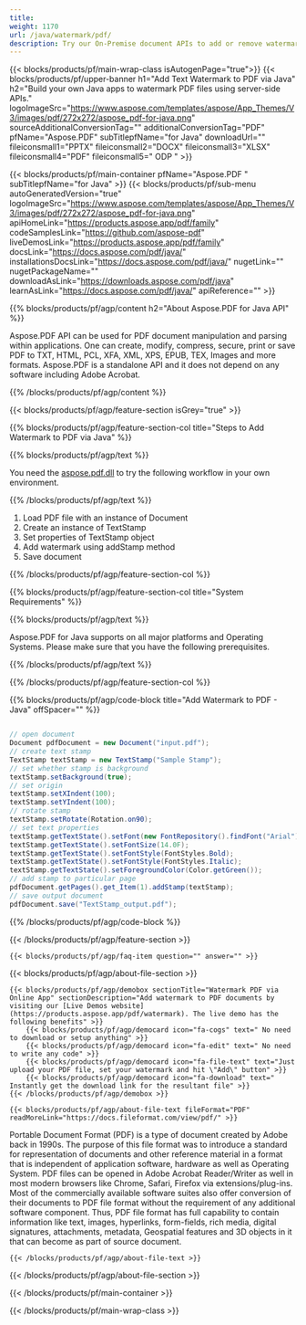 ```yaml
---
title:  
weight: 1170
url: /java/watermark/pdf/ 
description: Try our On-Premise document APIs to add or remove watermark to PDF file on Java Runtime Environment for JSP/JSF Application and Desktop Applications.
---
```


{{< blocks/products/pf/main-wrap-class isAutogenPage="true">}}
{{< blocks/products/pf/upper-banner h1="Add Text Watermark to PDF via Java" h2="Build your own Java apps to watermark PDF files using server-side APIs." logoImageSrc="https://www.aspose.com/templates/aspose/App_Themes/V3/images/pdf/272x272/aspose_pdf-for-java.png" sourceAdditionalConversionTag="" additionalConversionTag="PDF" pfName="Aspose.PDF" subTitlepfName="for Java" downloadUrl="" fileiconsmall1="PPTX" fileiconsmall2="DOCX" fileiconsmall3="XLSX" fileiconsmall4="PDF" fileiconsmall5=" ODP " >}}

{{< blocks/products/pf/main-container pfName="Aspose.PDF " subTitlepfName="for Java" >}}
{{< blocks/products/pf/sub-menu autoGeneratedVersion="true" logoImageSrc="https://www.aspose.com/templates/aspose/App_Themes/V3/images/pdf/272x272/aspose_pdf-for-java.png" apiHomeLink="https://products.aspose.app/pdf/family" codeSamplesLink="https://github.com/aspose-pdf" liveDemosLink="https://products.aspose.app/pdf/family" docsLink="https://docs.aspose.com/pdf/java/" installationsDocsLink="https://docs.aspose.com/pdf/java/" nugetLink="" nugetPackageName="" downloadAsLink="https://downloads.aspose.com/pdf/java" learnAsLink="https://docs.aspose.com/pdf/java/" apiReference="" >}}

{{% blocks/products/pf/agp/content h2="About Aspose.PDF for Java API" %}}

 Aspose.PDF API can be used for PDF document manipulation and parsing within applications. One can create, modify, compress, secure, print or save PDF to TXT, HTML, PCL, XFA, XML, XPS, EPUB, TEX, Images and more formats. Aspose.PDF is a standalone API and it does not depend on any software including Adobe Acrobat.

{{% /blocks/products/pf/agp/content %}}

{{< blocks/products/pf/agp/feature-section isGrey="true" >}}

{{% blocks/products/pf/agp/feature-section-col title="Steps to Add Watermark to PDF via Java" %}}

{{% blocks/products/pf/agp/text %}}

 You need the
 [aspose.pdf.dll](https://downloads.aspose.com/pdf/java) 
 to try the following workflow in your own environment.

{{% /blocks/products/pf/agp/text %}}

1.  Load PDF file with an instance of Document
1.  Create an instance of TextStamp
1.  Set properties of TextStamp object
1.  Add watermark using addStamp method
1.  Save document

{{% /blocks/products/pf/agp/feature-section-col %}}

{{% blocks/products/pf/agp/feature-section-col title="System Requirements" %}}

{{% blocks/products/pf/agp/text %}}

 Aspose.PDF for Java supports on all major platforms and Operating Systems. Please make sure that you have the following prerequisites.

{{% /blocks/products/pf/agp/text %}}

{{% /blocks/products/pf/agp/feature-section-col %}}

{{% blocks/products/pf/agp/code-block title="Add Watermark to PDF - Java" offSpacer="" %}}

```cs

// open document
Document pdfDocument = new Document("input.pdf");
// create text stamp
TextStamp textStamp = new TextStamp("Sample Stamp");
// set whether stamp is background
textStamp.setBackground(true);
// set origin
textStamp.setXIndent(100);
textStamp.setYIndent(100);
// rotate stamp
textStamp.setRotate(Rotation.on90);
// set text properties
textStamp.getTextState().setFont(new FontRepository().findFont("Arial"));
textStamp.getTextState().setFontSize(14.0F);
textStamp.getTextState().setFontStyle(FontStyles.Bold);
textStamp.getTextState().setFontStyle(FontStyles.Italic);
textStamp.getTextState().setForegroundColor(Color.getGreen());
// add stamp to particular page
pdfDocument.getPages().get_Item(1).addStamp(textStamp);
// save output document
pdfDocument.save("TextStamp_output.pdf");  

```

{{% /blocks/products/pf/agp/code-block %}}

{{< /blocks/products/pf/agp/feature-section >}}

    {{< blocks/products/pf/agp/faq-item question="" answer="" >}}
 

<!-- aboutfile Starts -->

{{< blocks/products/pf/agp/about-file-section >}}

    {{< blocks/products/pf/agp/demobox sectionTitle="Watermark PDF via Online App" sectionDescription="Add watermark to PDF documents by visiting our [Live Demos website](https://products.aspose.app/pdf/watermark). The live demo has the following benefits" >}}
        {{< blocks/products/pf/agp/democard icon="fa-cogs" text=" No need to download or setup anything" >}}
        {{< blocks/products/pf/agp/democard icon="fa-edit" text=" No need to write any code" >}}
        {{< blocks/products/pf/agp/democard icon="fa-file-text" text="Just upload your PDF file, set your watermark and hit \"Add\" button" >}}
        {{< blocks/products/pf/agp/democard icon="fa-download" text=" Instantly get the download link for the resultant file" >}}
    {{< /blocks/products/pf/agp/demobox >}}

    {{< blocks/products/pf/agp/about-file-text fileFormat="PDF" readMoreLink="https://docs.fileformat.com/view/pdf/" >}}
Portable Document Format (PDF) is a type of document created by Adobe back in 1990s. The purpose of this file format was to introduce a standard for representation of documents and other reference material in a format that is independent of application software, hardware as well as Operating System. PDF files can be opened in Adobe Acrobat Reader/Writer as well in most modern browsers like Chrome, Safari, Firefox via extensions/plug-ins. Most of the commercially available software suites also offer conversion of their documents to PDF file format without the requirement of any additional software component. Thus, PDF file format has full capability to contain information like text, images, hyperlinks, form-fields, rich media, digital signatures, attachments, metadata, Geospatial features and 3D objects in it that can become as part of source document.

    {{< /blocks/products/pf/agp/about-file-text >}}

{{< /blocks/products/pf/agp/about-file-section >}}

<!-- aboutfile Ends -->

{{< /blocks/products/pf/main-container >}}
    
{{< /blocks/products/pf/main-wrap-class >}}
